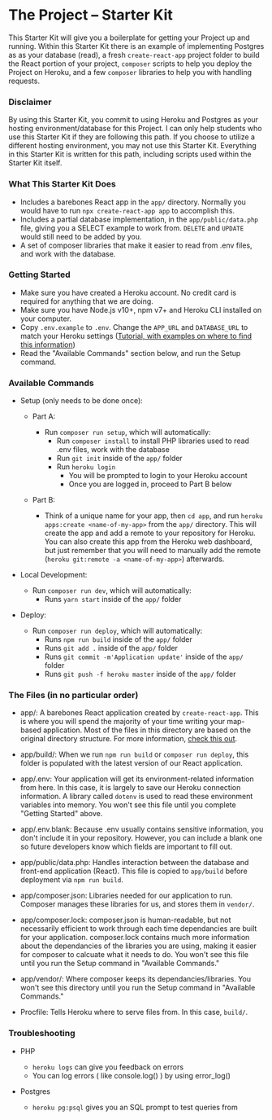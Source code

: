 # The Project – Starter Kit

This Starter Kit will give you a boilerplate for getting your Project up and running. Within this Starter Kit there is an example of implementing Postgres as
as your database (read), a fresh `create-react-app` project folder to build the React portion of your project, `composer` scripts to help you deploy 
the Project on Heroku, and a few `composer` libraries to help you with handling requests.

### Disclaimer

By using this Starter Kit, you commit to using Heroku and Postgres as your hosting environment/database for this Project. I can only help students who use this 
Starter Kit if they are following this path. If you choose to utilize a different hosting environment, you may not use this Starter Kit. Everything in this
Starter Kit is written for this path, including scripts used within the Starter Kit itself.

### What This Starter Kit Does

* Includes a barebones React app in the `app/` directory. Normally you would have to run `npx create-react-app app` to accomplish this.
* Includes a partial database implementation, in the `app/public/data.php` file, giving you a SELECT example to work from. `DELETE` and `UPDATE` would still need 
to be added by you.
* A set of composer libraries that make it easier to read from .env files, and work with the database. 

### Getting Started

* Make sure you have created a Heroku account. No credit card is required for anything that we are doing.
* Make sure you have Node.js v10+, npm v7+ and Heroku CLI installed on your computer.
* Copy `.env.example` to `.env`. Change the `APP_URL` and `DATABASE_URL` to match your Heroku settings ([Tutorial, with examples on where to find this information](https://www.youtube.com/watch?v=Yejm3x-46Tc))
* Read the "Available Commands" section below, and run the Setup command.

### Available Commands

* Setup (only needs to be done once):
    * Part A: 
        * Run `composer run setup`, which will automatically:
            * Run `composer install` to install PHP libraries used to read .env files, work with the database
            * Run `git init` inside of the `app/` folder
            * Run `heroku login`
                * You will be prompted to login to your Heroku account
                * Once you are logged in, proceed to Part B below

    * Part B: 
        * Think of a unique name for your app, then `cd app`, and run `heroku apps:create <name-of-my-app>` from the `app/` directory. This will create the app
        and add a remote to your repository for Heroku. You can also create this app from the Heroku web dashboard, but just remember that you will need
        to manually add the remote (`heroku git:remote -a <name-of-my-app>`) afterwards.

* Local Development: 
    * Run `composer run dev`, which will automatically:
        * Runs `yarn start` inside of the `app/` folder

* Deploy: 
    * Run `composer run deploy`, which will automatically:
        * Runs `npm run build` inside of the `app/` folder
        * Runs `git add .` inside of the `app/` folder
        * Runs `git commit -m'Application update'` inside of the `app/` folder
        * Runs `git push -f heroku master` inside of the `app/` folder

### The Files (in no particular order)

* app/: A barebones React application created by `create-react-app`. This is where you will spend the majority of your time writing your map-based application.
Most of the files in this directory are based on the original directory structure. For more information, [check this out](https://github.com/facebook/create-react-app).

* app/build/: When we run `npm run build` or `composer run deploy`, this folder is populated with the latest version of our React application.

* app/.env: Your application will get its environment-related information from here. In this case, it is largely to save our Heroku connection information. A library
called `dotenv` is used to read these environment variables into memory. You won't see this file until you complete "Getting Started" above.

* app/.env.blank: Because .env usually contains sensitive information, you don't include it in your repository. However, you can include a blank one so future 
developers know which fields are important to fill out.

* app/public/data.php: Handles interaction between the database and front-end application (React). This file is copied to `app/build` before deployment via `npm run build`.

* app/composer.json: Libraries needed for our application to run. Composer manages these libraries for us, and stores them in `vendor/`. 

* app/composer.lock: composer.json is human-readable, but not necessarily efficient to work through each time dependancies are built for your application. composer.lock 
contains much more information about the dependancies of the libraries you are using, making it easier for composer to calcuate what it needs to do. You won't see 
this file until you run the Setup command in "Available Commands."

* app/vendor/: Where composer keeps its dependancies/libraries. You won't see this directory until you run the Setup command in "Available Commands."

* Procfile: Tells Heroku where to serve files from. In this case, `build/`.


### Troubleshooting

* PHP
    * `heroku logs` can give you feedback on errors
    * You can log errors ( like console.log() ) by using error_log()

* Postgres
    * `heroku pg:psql` gives you an SQL prompt to test queries from